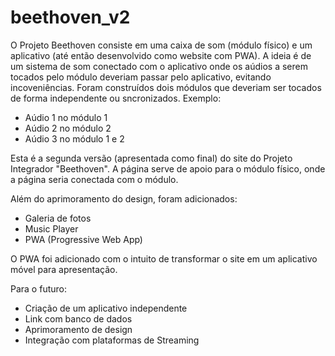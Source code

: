 # beethoven_v2
O Projeto Beethoven consiste em uma caixa de som (módulo físico) e um aplicativo (até então desenvolvido como website com PWA).
A ideia é de um sistema de som conectado com o aplicativo onde os aúdios a serem tocados pelo módulo deveriam passar pelo aplicativo, evitando incoveniências.
Foram construídos dois módulos que deveriam ser tocados de forma independente ou sncronizados.
Exemplo:
- Aúdio 1 no módulo 1
- Aúdio 2 no módulo 2
- Aúdio 3 no módulo 1 e 2

Esta é a segunda versão (apresentada como final) do site do Projeto Integrador "Beethoven".
A página serve de apoio para o módulo físico, onde a página seria conectada com o módulo.

Além do aprimoramento do design, foram adicionados:
- Galeria de fotos
- Music Player
- PWA (Progressive Web App)

O PWA foi adicionado com o intuito de transformar o site em um aplicativo móvel para apresentação.

Para o futuro:
- Criação de um aplicativo independente
- Link com banco de dados
- Aprimoramento de design
- Integração com plataformas de Streaming
